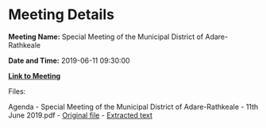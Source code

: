 # Meeting Details

**Meeting Name:** Special Meeting of the Municipal District of Adare-Rathkeale

**Date and Time:** 2019-06-11 09:30:00

**[Link to Meeting](https://www.limerick.ie/council/whats-on/special-meeting-municipal-district-adare-rathkeale-17)**

Files: 

Agenda - Special Meeting of the Municipal District of Adare-Rathkeale - 11th June 2019.pdf - [Original file](https://www.limerick.ie/sites/default/files/media/documents/2019-06/00%20Agenda%2011th%20June%202019%20Special%20Meeting.pdf) - [Extracted text](./Agenda%20-%C2%A0Special%20Meeting%20of%20the%20Municipal%20District%20of%20Adare-Rathkeale%20-%2011th%20June%202019.md)

